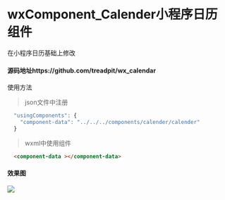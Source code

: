 # wxComponent_Calender小程序日历组件


在小程序日历基础上修改  
#### 源码地址https://github.com/treadpit/wx_calendar

使用方法
> json文件中注册
```javascript
  "usingComponents": {
    "component-data": "../../../components/calender/calender"
  }
```
> wxml中使用组件
```html
  <component-data ></component-data>
```


#### 效果图

![](https://ws1.sinaimg.cn/large/9274759egy1fjhx2haqexg208t0fptb1.jpg)
